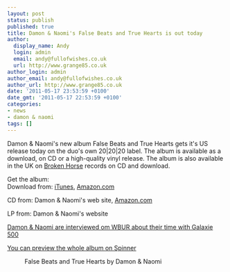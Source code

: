 ```yaml
---
layout: post
status: publish
published: true
title: Damon & Naomi's False Beats and True Hearts is out today
author:
  display_name: Andy
  login: admin
  email: andy@fullofwishes.co.uk
  url: http://www.grange85.co.uk
author_login: admin
author_email: andy@fullofwishes.co.uk
author_url: http://www.grange85.co.uk
date: '2011-05-17 23:53:59 +0100'
date_gmt: '2011-05-17 22:53:59 +0100'
categories:
- news
- damon & naomi
tags: []
---
```

<p>Damon & Naomi's new album <span class="removed_link" title="http://db.fullofwishes.co.uk/wiki/False_Beats_and_True_Hearts">False Beats and True Hearts</span> gets it's US release today on the duo's own 20|20|20 label. The album is available as a download, on CD or a high-quality vinyl release. The album is also available in the UK on <a href="http://brokenhorse.co.uk/">Broken Horse</a> records on CD and download.</p>
<p>Get the album:<br />
Download from: <a href="http://itunes.apple.com/us/album/false-beats-and-true-hearts/id432242862">iTunes</a>, <a href="http://www.amazon.com/gp/product/B004XOH8HM/ref=as_li_ss_tl?ie=UTF8&tag=aheadfullofwi-20&linkCode=as2&camp=217145&creative=399349&creativeASIN=B004XOH8HM">Amazon.com</a><img src="http://www.assoc-amazon.com/e/ir?t=&l=as2&o=1&a=B004XOH8HM&camp=217145&creative=399349" width="1" height="1" border="0" alt="" style="border:none !important; margin:0px !important;" /></p>
<p>CD from: <span class="removed_link" title="http%3A//www.damonandnaomi.com/merchandise/merch.html">Damon & Naomi's web site</span>, <a href="http://www.amazon.com/gp/product/B004QPG1AI/ref=as_li_ss_tl?ie=UTF8&tag=aheadfullofwi-20&linkCode=as2&camp=217145&creative=399349&creativeASIN=B004QPG1AI">Amazon.com</a><img src="http://www.assoc-amazon.com/e/ir?t=&l=as2&o=1&a=B004QPG1AI&camp=217145&creative=399349" width="1" height="1" border="0" alt="" style="border:none !important; margin:0px !important;" /></p>
<p>LP from: <span class="removed_link" title="http%3A//www.damonandnaomi.com/merchandise/merch.html">Damon & Naomi's website</span></p>
<p><a href="http://www.wbur.org/2011/05/17/galaxie-500">Damon & Naomi are interviewed om WBUR about their time with Galaxie 500</a></p>
<p><a href="http://music.aol.com/new-releases-full-cds/spinner#/20">You can preview the whole album on Spinner</a></p>
<p><figure class="caption aligncenter"><figcaption class="caption-text">False Beats and True Hearts by Damon & Naomi</figcaption></figure></p>
